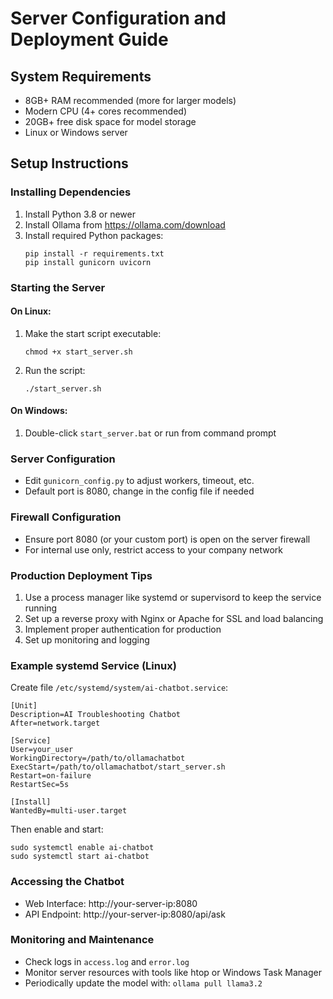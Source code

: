 # Server Configuration and Deployment Guide

## System Requirements
- 8GB+ RAM recommended (more for larger models)
- Modern CPU (4+ cores recommended)
- 20GB+ free disk space for model storage
- Linux or Windows server

## Setup Instructions

### Installing Dependencies
1. Install Python 3.8 or newer
2. Install Ollama from https://ollama.com/download
3. Install required Python packages:
   ```
   pip install -r requirements.txt
   pip install gunicorn uvicorn
   ```

### Starting the Server
#### On Linux:
1. Make the start script executable:
   ```
   chmod +x start_server.sh
   ```
2. Run the script:
   ```
   ./start_server.sh
   ```

#### On Windows:
1. Double-click `start_server.bat` or run from command prompt

### Server Configuration
- Edit `gunicorn_config.py` to adjust workers, timeout, etc.
- Default port is 8080, change in the config file if needed

### Firewall Configuration
- Ensure port 8080 (or your custom port) is open on the server firewall
- For internal use only, restrict access to your company network

### Production Deployment Tips
1. Use a process manager like systemd or supervisord to keep the service running
2. Set up a reverse proxy with Nginx or Apache for SSL and load balancing
3. Implement proper authentication for production
4. Set up monitoring and logging

### Example systemd Service (Linux)
Create file `/etc/systemd/system/ai-chatbot.service`:
```
[Unit]
Description=AI Troubleshooting Chatbot
After=network.target

[Service]
User=your_user
WorkingDirectory=/path/to/ollamachatbot
ExecStart=/path/to/ollamachatbot/start_server.sh
Restart=on-failure
RestartSec=5s

[Install]
WantedBy=multi-user.target
```

Then enable and start:
```
sudo systemctl enable ai-chatbot
sudo systemctl start ai-chatbot
```

### Accessing the Chatbot
- Web Interface: http://your-server-ip:8080
- API Endpoint: http://your-server-ip:8080/api/ask

### Monitoring and Maintenance
- Check logs in `access.log` and `error.log`
- Monitor server resources with tools like htop or Windows Task Manager
- Periodically update the model with: `ollama pull llama3.2`

